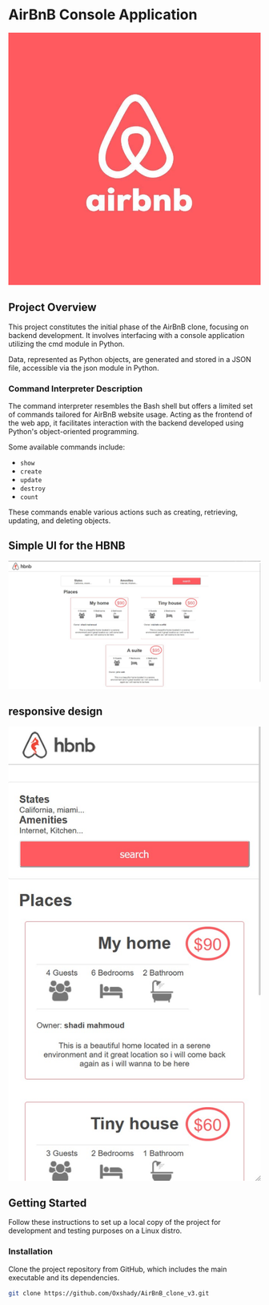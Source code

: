 # AirBnB Console Application

![AirBnB Logo](airbnb_logo.png)

## Project Overview

This project constitutes the initial phase of the AirBnB clone, focusing on backend development. It involves interfacing with a console application utilizing the cmd module in Python.

Data, represented as Python objects, are generated and stored in a JSON file, accessible via the json module in Python.

### Command Interpreter Description

The command interpreter resembles the Bash shell but offers a limited set of commands tailored for AirBnB website usage. Acting as the frontend of the web app, it facilitates interaction with the backend developed using Python's object-oriented programming.

Some available commands include:

- `show`
- `create`
- `update`
- `destroy`
- `count`

These commands enable various actions such as creating, retrieving, updating, and deleting objects.
## Simple UI for the HBNB
![AirBnB Frontend simple](simple.png)
## responsive design
![AirBnB Frontend responsive](responisve.png)
## Getting Started

Follow these instructions to set up a local copy of the project for development and testing purposes on a Linux distro.

### Installation

Clone the project repository from GitHub, which includes the main executable and its dependencies.

```bash
git clone https://github.com/Oxshady/AirBnB_clone_v3.git
